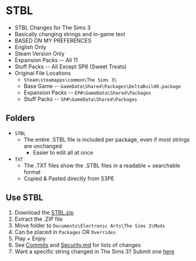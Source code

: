 # STBL

+ STBL Changes for The Sims 3
+ Basically changing strings and in-game text
+ BASED ON MY PREFERENCES
+ English Only
+ Steam Version Only
+ Expansion Packs -- All 11
+ Stuff Packs -- All Except SP6 (Sweet Treats)
+ Original File Locations
	+ `Steam\steamapps\common\The Sims 3\`
	+ Base Game -- `GameData\Shared\Packages\DeltaBuild0.package`
	+ Expansion Packs -- `EP#\GameData\Shared\Packages`
	+ Stuff Packs -- `SP#\GameData\Shared\Packages`

## Folders

+ `STBL`
  + The entire .STBL file is included per package, even if most strings are unchanged
	  + Easier to edit all at once
+ `TXT`
	+ The .TXT files show the .STBL files in a readable + searchable format
	+ Copied & Pasted directly from S3PE

## Use STBL

1. Download the [STBL.zip](https://github.com/aecyia/STBL/blob/main/STBL.zip)
2. Extract the .ZIP file
3. Move folder to `Documents\Electronic Arts\The Sims 3\Mods`
4. Can be placed in `Packages` OR `Overrides`
5. Play + Enjoy
6. See [Commits](https://github.com/aecyia/STBL/commits/main) and [Security.md](https://github.com/aecyia/STBL/blob/main/SECURITY.md) for lists of changes
7. Want a specific string changed in The Sims 3? Submit one [here](https://github.com/aecyia/STBL/issues)
